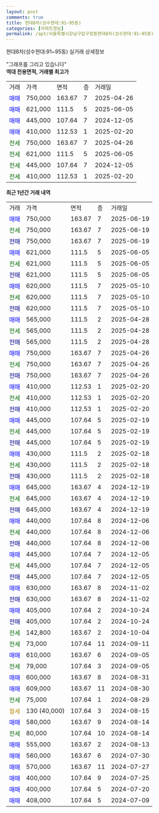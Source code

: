 ```yaml
---
layout: post
comments: true
title: 현대8차(성수현대:91~95동)
categories: [아파트정보]
permalink: /apt/서울특별시강남구압구정동현대8차(성수현대:91~95동)
---
```


현대8차(성수현대:91~95동) 실거래 상세정보

<script type="text/javascript">
  google.charts.load('current', {'packages':['line', 'corechart']});
  google.charts.setOnLoadCallback(drawChart);

  function drawChart() {
    var data = new google.visualization.DataTable();
    data.addColumn('date', '거래일');
    data.addColumn('number', "매매");
    data.addColumn('number', "전세");
    data.addColumn('number', "전매");

    data.addRows([[new Date(Date.parse("2025-06-19")), 750000, null, null], [new Date(Date.parse("2025-06-19")), null, 750000, null], [new Date(Date.parse("2025-06-19")), null, null, 750000], [new Date(Date.parse("2025-06-05")), 621000, null, null], [new Date(Date.parse("2025-06-05")), null, 621000, null], [new Date(Date.parse("2025-06-05")), null, null, 621000], [new Date(Date.parse("2025-05-10")), 620000, null, null], [new Date(Date.parse("2025-05-10")), null, 620000, null], [new Date(Date.parse("2025-05-10")), null, null, 620000], [new Date(Date.parse("2025-04-28")), 565000, null, null], [new Date(Date.parse("2025-04-28")), null, 565000, null], [new Date(Date.parse("2025-04-28")), null, null, 565000], [new Date(Date.parse("2025-04-26")), 750000, null, null], [new Date(Date.parse("2025-04-26")), null, 750000, null], [new Date(Date.parse("2025-04-26")), null, null, 750000], [new Date(Date.parse("2025-02-20")), 410000, null, null], [new Date(Date.parse("2025-02-20")), null, 410000, null], [new Date(Date.parse("2025-02-20")), null, null, 410000], [new Date(Date.parse("2025-02-19")), 445000, null, null], [new Date(Date.parse("2025-02-19")), null, 445000, null], [new Date(Date.parse("2025-02-19")), null, null, 445000], [new Date(Date.parse("2025-02-18")), 430000, null, null], [new Date(Date.parse("2025-02-18")), null, 430000, null], [new Date(Date.parse("2025-02-18")), null, null, 430000], [new Date(Date.parse("2024-12-19")), 645000, null, null], [new Date(Date.parse("2024-12-19")), null, 645000, null], [new Date(Date.parse("2024-12-19")), null, null, 645000], [new Date(Date.parse("2024-12-06")), 440000, null, null], [new Date(Date.parse("2024-12-06")), null, 440000, null], [new Date(Date.parse("2024-12-06")), null, null, 440000], [new Date(Date.parse("2024-12-05")), 445000, null, null], [new Date(Date.parse("2024-12-05")), null, 445000, null], [new Date(Date.parse("2024-12-05")), null, null, 445000], [new Date(Date.parse("2024-11-02")), 630000, null, null], [new Date(Date.parse("2024-11-02")), null, null, 630000], [new Date(Date.parse("2024-10-24")), 405000, null, null], [new Date(Date.parse("2024-10-24")), null, null, 405000], [new Date(Date.parse("2024-10-04")), null, 142800, null], [new Date(Date.parse("2024-09-11")), null, 73000, null], [new Date(Date.parse("2024-09-05")), 610000, null, null], [new Date(Date.parse("2024-09-05")), null, 79000, null], [new Date(Date.parse("2024-08-31")), 600000, null, null], [new Date(Date.parse("2024-08-30")), 609000, null, null], [new Date(Date.parse("2024-08-29")), null, 75000, null], [new Date(Date.parse("2024-08-15")), null, null, null], [new Date(Date.parse("2024-08-14")), 580000, null, null], [new Date(Date.parse("2024-08-14")), null, 80000, null], [new Date(Date.parse("2024-08-13")), 555000, null, null], [new Date(Date.parse("2024-07-30")), 560000, null, null], [new Date(Date.parse("2024-07-27")), 570000, null, null], [new Date(Date.parse("2024-07-25")), 400000, null, null], [new Date(Date.parse("2024-07-20")), 400000, null, null], [new Date(Date.parse("2024-07-09")), 408000, null, null]]);

    var options = {
      hAxis: {
        format: 'yyyy/MM/dd'
      },    
      lineWidth: 0,
      pointsVisible: true,    
      title: '최근 1년간 유형별 실거래가 분포',
      legend: { position: 'bottom' }
    };

    var formatter = new google.visualization.NumberFormat({pattern:'###,###'} );
    formatter.format(data, 1);
    formatter.format(data, 2);
    
    setTimeout(function() {
        var chart = new google.visualization.LineChart(document.getElementById('columnchart_material'));
        chart.draw(data, (options));
        document.getElementById('loading').style.display = 'none';
    }, 200);
  }
</script>


<div id="loading" style="z-index:20; display: block; margin-left: 0px">"그래프를 그리고 있습니다"</div>
<div id="columnchart_material" style="width: 95%; margin-left: 0px; display: block"></div>
<!-- contents start -->
<b>역대 전용면적, 거래별 최고가</b>
<table class="sortable">
    <tr>
      <td>거래</td>
      <td>가격</td>
      <td>면적</td>
      <td>층</td>
      <td>거래일</td>
    </tr>
        <tr>
          <td><a style="color: blue">매매</a></td>
          <td>750,000</td>
          <td>163.67</td>
          <td>7</td>
          <td>2025-04-26</td>
        </tr>            <tr>
          <td><a style="color: blue">매매</a></td>
          <td>621,000</td>
          <td>111.5</td>
          <td>5</td>
          <td>2025-06-05</td>
        </tr>            <tr>
          <td><a style="color: blue">매매</a></td>
          <td>445,000</td>
          <td>107.64</td>
          <td>7</td>
          <td>2024-12-05</td>
        </tr>            <tr>
          <td><a style="color: blue">매매</a></td>
          <td>410,000</td>
          <td>112.53</td>
          <td>1</td>
          <td>2025-02-20</td>
        </tr>        
        <tr>
              <td><a style="color: darkgreen">전세</a></td>
              <td>750,000</td>
              <td>163.67</td>
              <td>7</td>
              <td>2025-04-26</td>
            </tr>            <tr>
              <td><a style="color: darkgreen">전세</a></td>
              <td>621,000</td>
              <td>111.5</td>
              <td>5</td>
              <td>2025-06-05</td>
            </tr>            <tr>
              <td><a style="color: darkgreen">전세</a></td>
              <td>445,000</td>
              <td>107.64</td>
              <td>7</td>
              <td>2024-12-05</td>
            </tr>            <tr>
              <td><a style="color: darkgreen">전세</a></td>
              <td>410,000</td>
              <td>112.53</td>
              <td>1</td>
              <td>2025-02-20</td>
            </tr>        
    
</table>

<b>최근 1년간 거래 내역</b>

<table class="sortable">
    <tr>
      <td>거래</td>
      <td>가격</td>
      <td>면적</td>
      <td>층</td>
      <td>거래일</td>
    </tr>
    <tr>
      <td><a style="color: blue">매매</a></td>
      <td>750,000</td>
      <td>163.67</td>
      <td>7</td>
      <td>2025-06-19</td>
    </tr>          <tr>
      <td><a style="color: darkgreen">전세</a></td>
      <td>750,000</td>
      <td>163.67</td>
      <td>7</td>
      <td>2025-06-19</td>
    </tr>          <tr>
      <td><a style="color: darkblue">전매</a></td>
      <td>750,000</td>
      <td>163.67</td>
      <td>7</td>
      <td>2025-06-19</td>
    </tr>          <tr>
      <td><a style="color: blue">매매</a></td>
      <td>621,000</td>
      <td>111.5</td>
      <td>5</td>
      <td>2025-06-05</td>
    </tr>          <tr>
      <td><a style="color: darkgreen">전세</a></td>
      <td>621,000</td>
      <td>111.5</td>
      <td>5</td>
      <td>2025-06-05</td>
    </tr>          <tr>
      <td><a style="color: darkblue">전매</a></td>
      <td>621,000</td>
      <td>111.5</td>
      <td>5</td>
      <td>2025-06-05</td>
    </tr>          <tr>
      <td><a style="color: blue">매매</a></td>
      <td>620,000</td>
      <td>111.5</td>
      <td>7</td>
      <td>2025-05-10</td>
    </tr>          <tr>
      <td><a style="color: darkgreen">전세</a></td>
      <td>620,000</td>
      <td>111.5</td>
      <td>7</td>
      <td>2025-05-10</td>
    </tr>          <tr>
      <td><a style="color: darkblue">전매</a></td>
      <td>620,000</td>
      <td>111.5</td>
      <td>7</td>
      <td>2025-05-10</td>
    </tr>          <tr>
      <td><a style="color: blue">매매</a></td>
      <td>565,000</td>
      <td>111.5</td>
      <td>2</td>
      <td>2025-04-28</td>
    </tr>          <tr>
      <td><a style="color: darkgreen">전세</a></td>
      <td>565,000</td>
      <td>111.5</td>
      <td>2</td>
      <td>2025-04-28</td>
    </tr>          <tr>
      <td><a style="color: darkblue">전매</a></td>
      <td>565,000</td>
      <td>111.5</td>
      <td>2</td>
      <td>2025-04-28</td>
    </tr>          <tr>
      <td><a style="color: blue">매매</a></td>
      <td>750,000</td>
      <td>163.67</td>
      <td>7</td>
      <td>2025-04-26</td>
    </tr>          <tr>
      <td><a style="color: darkgreen">전세</a></td>
      <td>750,000</td>
      <td>163.67</td>
      <td>7</td>
      <td>2025-04-26</td>
    </tr>          <tr>
      <td><a style="color: darkblue">전매</a></td>
      <td>750,000</td>
      <td>163.67</td>
      <td>7</td>
      <td>2025-04-26</td>
    </tr>          <tr>
      <td><a style="color: blue">매매</a></td>
      <td>410,000</td>
      <td>112.53</td>
      <td>1</td>
      <td>2025-02-20</td>
    </tr>          <tr>
      <td><a style="color: darkgreen">전세</a></td>
      <td>410,000</td>
      <td>112.53</td>
      <td>1</td>
      <td>2025-02-20</td>
    </tr>          <tr>
      <td><a style="color: darkblue">전매</a></td>
      <td>410,000</td>
      <td>112.53</td>
      <td>1</td>
      <td>2025-02-20</td>
    </tr>          <tr>
      <td><a style="color: blue">매매</a></td>
      <td>445,000</td>
      <td>107.64</td>
      <td>5</td>
      <td>2025-02-19</td>
    </tr>          <tr>
      <td><a style="color: darkgreen">전세</a></td>
      <td>445,000</td>
      <td>107.64</td>
      <td>5</td>
      <td>2025-02-19</td>
    </tr>          <tr>
      <td><a style="color: darkblue">전매</a></td>
      <td>445,000</td>
      <td>107.64</td>
      <td>5</td>
      <td>2025-02-19</td>
    </tr>          <tr>
      <td><a style="color: blue">매매</a></td>
      <td>430,000</td>
      <td>111.5</td>
      <td>2</td>
      <td>2025-02-18</td>
    </tr>          <tr>
      <td><a style="color: darkgreen">전세</a></td>
      <td>430,000</td>
      <td>111.5</td>
      <td>2</td>
      <td>2025-02-18</td>
    </tr>          <tr>
      <td><a style="color: darkblue">전매</a></td>
      <td>430,000</td>
      <td>111.5</td>
      <td>2</td>
      <td>2025-02-18</td>
    </tr>          <tr>
      <td><a style="color: blue">매매</a></td>
      <td>645,000</td>
      <td>163.67</td>
      <td>4</td>
      <td>2024-12-19</td>
    </tr>          <tr>
      <td><a style="color: darkgreen">전세</a></td>
      <td>645,000</td>
      <td>163.67</td>
      <td>4</td>
      <td>2024-12-19</td>
    </tr>          <tr>
      <td><a style="color: darkblue">전매</a></td>
      <td>645,000</td>
      <td>163.67</td>
      <td>4</td>
      <td>2024-12-19</td>
    </tr>          <tr>
      <td><a style="color: blue">매매</a></td>
      <td>440,000</td>
      <td>107.64</td>
      <td>8</td>
      <td>2024-12-06</td>
    </tr>          <tr>
      <td><a style="color: darkgreen">전세</a></td>
      <td>440,000</td>
      <td>107.64</td>
      <td>8</td>
      <td>2024-12-06</td>
    </tr>          <tr>
      <td><a style="color: darkblue">전매</a></td>
      <td>440,000</td>
      <td>107.64</td>
      <td>8</td>
      <td>2024-12-06</td>
    </tr>          <tr>
      <td><a style="color: blue">매매</a></td>
      <td>445,000</td>
      <td>107.64</td>
      <td>7</td>
      <td>2024-12-05</td>
    </tr>          <tr>
      <td><a style="color: darkgreen">전세</a></td>
      <td>445,000</td>
      <td>107.64</td>
      <td>7</td>
      <td>2024-12-05</td>
    </tr>          <tr>
      <td><a style="color: darkblue">전매</a></td>
      <td>445,000</td>
      <td>107.64</td>
      <td>7</td>
      <td>2024-12-05</td>
    </tr>          <tr>
      <td><a style="color: blue">매매</a></td>
      <td>630,000</td>
      <td>163.67</td>
      <td>8</td>
      <td>2024-11-02</td>
    </tr>          <tr>
      <td><a style="color: darkblue">전매</a></td>
      <td>630,000</td>
      <td>163.67</td>
      <td>8</td>
      <td>2024-11-02</td>
    </tr>          <tr>
      <td><a style="color: blue">매매</a></td>
      <td>405,000</td>
      <td>107.64</td>
      <td>2</td>
      <td>2024-10-24</td>
    </tr>          <tr>
      <td><a style="color: darkblue">전매</a></td>
      <td>405,000</td>
      <td>107.64</td>
      <td>2</td>
      <td>2024-10-24</td>
    </tr>          <tr>
      <td><a style="color: darkgreen">전세</a></td>
      <td>142,800</td>
      <td>163.67</td>
      <td>2</td>
      <td>2024-10-04</td>
    </tr>          <tr>
      <td><a style="color: darkgreen">전세</a></td>
      <td>73,000</td>
      <td>107.64</td>
      <td>11</td>
      <td>2024-09-11</td>
    </tr>          <tr>
      <td><a style="color: blue">매매</a></td>
      <td>610,000</td>
      <td>163.67</td>
      <td>6</td>
      <td>2024-09-05</td>
    </tr>          <tr>
      <td><a style="color: darkgreen">전세</a></td>
      <td>79,000</td>
      <td>107.64</td>
      <td>3</td>
      <td>2024-09-05</td>
    </tr>          <tr>
      <td><a style="color: blue">매매</a></td>
      <td>600,000</td>
      <td>163.67</td>
      <td>8</td>
      <td>2024-08-31</td>
    </tr>          <tr>
      <td><a style="color: blue">매매</a></td>
      <td>609,000</td>
      <td>163.67</td>
      <td>11</td>
      <td>2024-08-30</td>
    </tr>          <tr>
      <td><a style="color: darkgreen">전세</a></td>
      <td>75,000</td>
      <td>107.64</td>
      <td>1</td>
      <td>2024-08-29</td>
    </tr>          <tr>
      <td><a style="color: darkgoldenrod">월세</a></td>
      <td>130 (40,000)</td>
      <td>107.64</td>
      <td>3</td>
      <td>2024-08-15</td>
    </tr>          <tr>
      <td><a style="color: blue">매매</a></td>
      <td>580,000</td>
      <td>163.67</td>
      <td>9</td>
      <td>2024-08-14</td>
    </tr>          <tr>
      <td><a style="color: darkgreen">전세</a></td>
      <td>80,000</td>
      <td>107.64</td>
      <td>10</td>
      <td>2024-08-14</td>
    </tr>          <tr>
      <td><a style="color: blue">매매</a></td>
      <td>555,000</td>
      <td>163.67</td>
      <td>2</td>
      <td>2024-08-13</td>
    </tr>          <tr>
      <td><a style="color: blue">매매</a></td>
      <td>560,000</td>
      <td>163.67</td>
      <td>6</td>
      <td>2024-07-30</td>
    </tr>          <tr>
      <td><a style="color: blue">매매</a></td>
      <td>570,000</td>
      <td>163.67</td>
      <td>11</td>
      <td>2024-07-27</td>
    </tr>          <tr>
      <td><a style="color: blue">매매</a></td>
      <td>400,000</td>
      <td>107.64</td>
      <td>9</td>
      <td>2024-07-25</td>
    </tr>          <tr>
      <td><a style="color: blue">매매</a></td>
      <td>400,000</td>
      <td>107.64</td>
      <td>5</td>
      <td>2024-07-20</td>
    </tr>          <tr>
      <td><a style="color: blue">매매</a></td>
      <td>408,000</td>
      <td>107.64</td>
      <td>5</td>
      <td>2024-07-09</td>
    </tr>      </table>
<!-- contents end -->    

